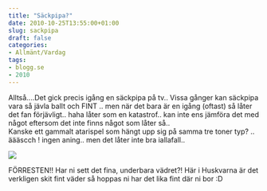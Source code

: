 ```yaml
---
title: "Säckpipa?"
date: 2010-10-25T13:55:00+01:00
slug: sackpipa
draft: false
categories:
- Allmänt/Vardag
tags:
- blogg.se
- 2010
---
```

Alltså....Det gick precis igång en säckpipa på tv.. Vissa gånger kan säckpipa vara så jävla ballt och FINT .. men när det bara är en igång (oftast) så låter det fan förjävligt.. haha låter som en katastrof.. kan inte ens jämföra det med något eftersom det inte finns något som låter så..  
Kanske ett gammalt atarispel som hängt upp sig på samma tre toner typ? .. äääscch ! ingen aning.. men det låter inte bra iallafall..  
  
![](/assets/images/blogg.se/rimg0325-1107015768_113854442.jpg)  
  
FÖRRESTEN!! Har ni sett det fina, underbara vädret?! Här i Huskvarna är det verkligen skit fint väder så hoppas ni har det lika fint där ni bor :D